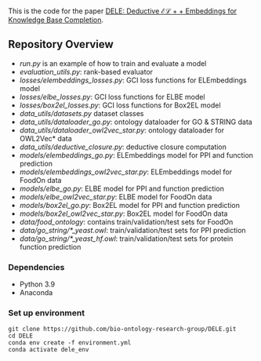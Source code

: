 This is the code for the paper [DELE: Deductive $\mathcal{EL++}$ Embeddings for Knowledge Base Completion](https://arxiv.org/abs/2411.01574).

## Repository Overview

* *run.py* is an example of how to train and evaluate a model
* *evaluation_utils.py*: rank-based evaluator
* *losses/elembeddings_losses.py*: GCI loss functions for ELEmbeddings model
* *losses/elbe_losses.py*: GCI loss functions for ELBE model
* *losses/box2el_losses.py*: GCI loss functions for Box2EL model
* *data_utils/datasets.py* dataset classes
* *data_utils/dataloader_go.py*: ontology dataloader for GO & STRING data
* *data_utils/dataloader_owl2vec_star.py*: ontology dataloader for OWL2Vec* data
* *data_utils/deductive_closure.py*: deductive closure computation
* *models/elembeddings_go.py*: ELEmbeddings model for PPI and function prediction
* *models/elembeddings_owl2vec_star.py*: ELEmbeddings model for FoodOn data
* *models/elbe_go.py*: ELBE model for PPI and function prediction
* *models/elbe_owl2vec_star.py*: ELBE model for FoodOn data
* *models/box2el_go.py*: Box2EL model for PPI and function prediction
* *models/box2el_owl2vec_star.py*: Box2EL model for FoodOn data
* *data/food_ontology*: contains train/validation/test sets for FoodOn
* *data/go_string/\*_yeast.owl*: train/validation/test sets for PPI prediction
* *data/go_string/\*_yeast_hf.owl*: train/validation/test sets for protein function prediction

### Dependencies

* Python 3.9
* Anaconda

### Set up environment

```
git clone https://github.com/bio-ontology-research-group/DELE.git
cd DELE
conda env create -f environment.yml
conda activate dele_env
```